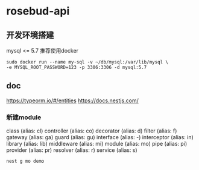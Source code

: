 # rosebud-api

## 开发环境搭建
mysql <= 5.7
推荐使用docker
```shell
sudo docker run --name my-sql -v ~/db/mysql:/var/lib/mysql \
-e MYSQL_ROOT_PASSWORD=123 -p 3306:3306 -d mysql:5.7
```
## doc

<https://typeorm.io/#/entities>
<https://docs.nestjs.com/>

### 新建module

class (alias: cl)
controller (alias: co)
decorator (alias: d)
filter (alias: f)
gateway (alias: ga)
guard (alias: gu)
interface (alias: -)
interceptor (alias: in)
library (alias: lib)
middleware (alias: mi)
module (alias: mo)
pipe (alias: pi)
provider (alias: pr)
resolver (alias: r)
service (alias: s)

```js
nest g mo demo
```
